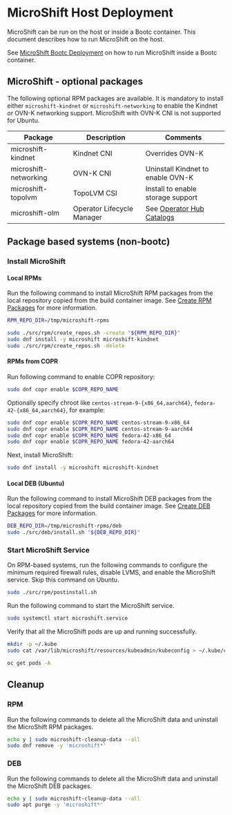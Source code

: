 # MicroShift Host Deployment

MicroShift can be run on the host or inside a Bootc container.
This document describes how to run MicroShift on the host.

See [MicroShift Bootc Deployment](./run-bootc.md) on how to run MicroShift
inside a Bootc container.

## MicroShift - optional packages

The following optional RPM packages are available. It is
mandatory to install either `microshift-kindnet` or `microshift-networking`
to enable the Kindnet or OVN-K networking support.
MicroShift with OVN-K CNI is not supported for Ubuntu.

| Package               | Description                | Comments |
|-----------------------|----------------------------|----------|
| microshift-kindnet    | Kindnet CNI                | Overrides OVN-K |
| microshift-networking | OVN-K CNI                  | Uninstall Kindnet to enable OVN-K |
| microshift-topolvm    | TopoLVM CSI                | Install to enable storage support |
| microshift-olm        | Operator Lifecycle Manager | See [Operator Hub Catalogs](https://okd.io/docs/operators/) |

## Package based systems (non-bootc)

### Install MicroShift

#### Local RPMs

Run the following command to install MicroShift RPM packages from the local
repository copied from the build container image.
See [Create RPM Packages](../docs/build.md#create-rpm-packages) for more information.

```bash
RPM_REPO_DIR=/tmp/microshift-rpms

sudo ./src/rpm/create_repos.sh -create "${RPM_REPO_DIR}"
sudo dnf install -y microshift microshift-kindnet
sudo ./src/rpm/create_repos.sh -delete
```

#### RPMs from COPR

Run following command to enable COPR repository:
```sh
sudo dnf copr enable $COPR_REPO_NAME
```

Optionally specify chroot like `centos-stream-9-{x86_64,aarch64}`, `fedora-42-{x86_64,aarch64}`, for example:
```sh
sudo dnf copr enable $COPR_REPO_NAME centos-stream-9-x86_64
sudo dnf copr enable $COPR_REPO_NAME centos-stream-9-aarch64
sudo dnf copr enable $COPR_REPO_NAME fedora-42-x86_64
sudo dnf copr enable $COPR_REPO_NAME fedora-42-aarch64
```

Next, install MicroShift:
```sh
sudo dnf install -y microshift microshift-kindnet
```

#### Local DEB (Ubuntu)

Run the following command to install MicroShift DEB packages from the local
repository copied from the build container image.
See [Create DEB Packages](../docs/build.md#create-deb-packages) for more information.

```bash
DEB_REPO_DIR=/tmp/microshift-rpms/deb
sudo ./src/deb/install.sh "${DEB_REPO_DIR}"
```

### Start MicroShift Service

On RPM-based systems, run the following commands to configure the minimum
required firewall rules, disable LVMS, and enable the MicroShift service.
Skip this command on Ubuntu.

```bash
sudo ./src/rpm/postinstall.sh
```

Run the following command to start the MicroShift service.

```bash
sudo systemctl start microshift.service
```

Verify that all the MicroShift pods are up and running successfully.

```bash
mkdir -p ~/.kube
sudo cat /var/lib/microshift/resources/kubeadmin/kubeconfig > ~/.kube/config

oc get pods -A
```

## Cleanup

### RPM

Run the following commands to delete all the MicroShift data and uninstall the
MicroShift RPM packages.

```bash
echo y | sudo microshift-cleanup-data --all
sudo dnf remove -y 'microshift*'
```

### DEB

Run the following commands to delete all the MicroShift data and uninstall the
MicroShift DEB packages.

```bash
echo y | sudo microshift-cleanup-data --all
sudo apt purge -y 'microshift*'
```
